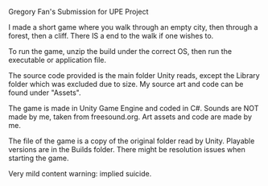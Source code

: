 Gregory Fan's Submission for UPE Project

I made a short game where you walk through an empty city, then through a forest, then a cliff. There IS a end to the walk if one wishes to.

To run the game, unzip the build under the correct OS, then run the executable or application file.

The source code provided is the main folder Unity reads, except the Library folder which was excluded due to size. My source art and code can be found under "Assets".

The game is made in Unity Game Engine and coded in C#.
Sounds are NOT made by me, taken from freesound.org.
Art assets and code are made by me.

The file of the game is a copy of the original folder read by Unity.
Playable versions are in the Builds folder.
There might be resolution issues when starting the game.

Very mild content warning: implied suicide.